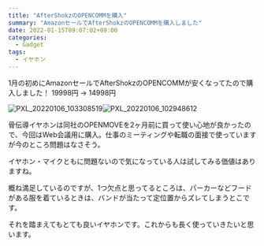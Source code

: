 ```yaml
---
title: "AfterShokzのOPENCOMMを購入"
summary: "AmazonセールでAfterShokzのOPENCOMMを購入しました"
date: 2022-01-15T09:07:02+09:00
categories:
  - Gadget
tags:
  - イヤホン
---
```


1月の初めにAmazonセールでAfterShokzのOPENCOMMが安くなってたので購入しました！
19998円 → 14998円

![PXL_20220106_103308519](https://i.gyazo.com/f882bd7a222465e7c20c0d565787379d.jpg)![PXL_20220106_102948612](https://i.gyazo.com/191074b0fe29165c71967c6dbc5e2085.jpg)

骨伝導イヤホンは同社のOPENMOVEを2ヶ月前に買って使い心地が良かったので、今回はWeb会議用に購入。仕事のミーティングや転職の面接で使っていますが今のところ問題はなさそう。

イヤホン・マイクともに問題ないので気になっている人は試してみる価値はありますね。

概ね満足しているのですが、1つ欠点と思ってるところは、パーカーなどフードがある服を着ているときは、バンドが当たって定位置からズレてしまうとこです。

それを踏まえてもとても良いイヤホンです。これからも長く使っていきたいと思います。
